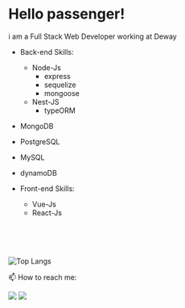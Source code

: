 # Hello passenger!

i am a Full Stack Web Developer working at Deway

- Back-end Skills: 
  - Node-Js
    - express
    - sequelize 
    - mongoose
  - Nest-JS
    - typeORM
- MongoDB
- PostgreSQL
- MySQL
- dynamoDB

- Front-end Skills:
  - Vue-Js 
  - React-Js

<!--
**Danielvidal01/Danielvidal01** is a ✨ _special_ ✨ repository because its `README.md` (this file) appears on your GitHub profile.

Here are some ideas to get you started:-->
<br/>
<br/>
<br/>


![Top Langs](https://github-readme-stats.vercel.app/api/top-langs/?username=anuraghazra&layout=compact&theme=tokyonight)

<!-- ![Daniel's GitHub stats](https://github-readme-stats.vercel.app/api?username=danielvidal01&show_icons=true&theme=tokyonight) -->


📫 How to reach me:

[<img src="https://img.shields.io/badge/linkedin-%230077B5.svg?&style=for-the-badge&logo=linkedin&logoColor=white" />](https://www.linkedin.com/in/danielvidal015/) [<img src = "https://img.shields.io/badge/instagram-%23E4405F.svg?&style=for-the-badge&logo=instagram&logoColor=white">](https://www.instagram.com/danielvidal01/) 
